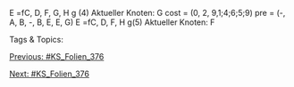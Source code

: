 E =fC, D, F, G, H g
(4) Aktueller Knoten: G
cost = (0, 2, 9,1;4;6;5;9)
pre = (-, A, B, -, B, E, E, G)
E =fC, D, F, H g(5) Aktueller Knoten: F

   Tags & Topics:
   

[Previous: #KS_Folien_376](KS_Folien_376.md)

[Next: #KS_Folien_376](KS_Folien_376.md)